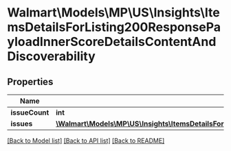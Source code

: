 # Walmart\Models\MP\US\Insights\ItemsDetailsForListing200ResponsePayloadInnerScoreDetailsContentAndDiscoverability

## Properties

Name | Type | Description | Notes
------------ | ------------- | ------------- | -------------
**issueCount** | **int** |  | [optional]
**issues** | [**\Walmart\Models\MP\US\Insights\ItemsDetailsForListing200ResponsePayloadInnerScoreDetailsContentAndDiscoverabilityIssuesInner[]**](ItemsDetailsForListing200ResponsePayloadInnerScoreDetailsContentAndDiscoverabilityIssuesInner.md) |  | [optional]


[[Back to Model list]](./) [[Back to API list]](../../../../../README.md#supported-apis) [[Back to README]](../../../../../README.md)
